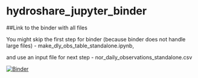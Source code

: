 # hydroshare_jupyter_binder

##Link to the binder with all files

You might skip the first step for binder (because binder does not handle large files) - make_dly_obs_table_standalone.ipynb, 

and use an input file for next step - nor_daily_observations_standalone.csv

[![Binder](https://mybinder.org/badge.svg)](https://mybinder.org/v2/gh/Hydrocarpentry/hydroshare_jupyter_binder/master)

